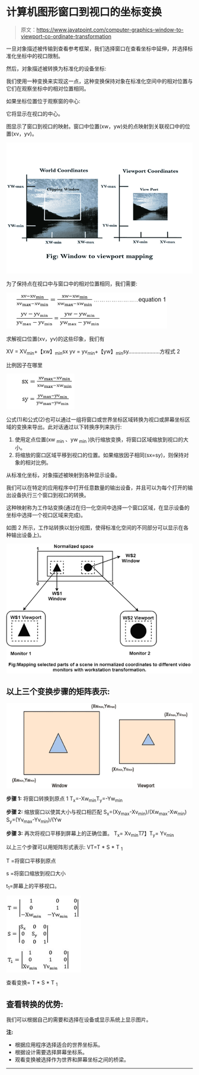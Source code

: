 # 计算机图形窗口到视口的坐标变换

> 原文：<https://www.javatpoint.com/computer-graphics-window-to-viewport-co-ordinate-transformation>

一旦对象描述被传输到查看参考框架，我们选择窗口在查看坐标中延伸，并选择标准化坐标中的视口限制。

然后，对象描述被转换为标准化的设备坐标:

我们使用一种变换来实现这一点，这种变换保持对象在标准化空间中的相对位置与它们在观察坐标中的相对位置相同。

如果坐标位置位于观察窗的中心:

它将显示在视口的中心。

图显示了窗口到视口的映射。窗口中位置(xw，yw)处的点映射到关联视口中的位置(xv，yv)。

![Computer Graphics Window to Viewport Co-ordinate Transformation](img/cf892c5aeb1e627076cec3883ad8bfef.png)

为了保持点在视口中与窗口中的相对位置相同，我们需要:

![Computer Graphics Window to Viewport Co-ordinate Transformation](img/85a9a086645cfde951194fa089a6a249.png)

求解视口位置(xv，yv)的这些印象，我们有

XV = XV<sub>min</sub>+【xw】<sub>min</sub>sx
yv = yv<sub>min</sub>+【yw】<sub>min</sub>sy…………………方程式 2

比例因子在哪里

![Computer Graphics Window to Viewport Co-ordinate Transformation](img/83aa5a12c9b335e78fab047bafdf028f.png)

公式(1)和公式(2)也可以通过一组将窗口或世界坐标区域转换为视口或屏幕坐标区域的变换来导出。此对话通过以下转换序列来执行:

1.  使用定点位置(xw <sub>min</sub> 、yw <sub>min</sub> )执行缩放变换，将窗口区域缩放到视口的大小。
2.  将缩放的窗口区域平移到视口的位置。如果缩放因子相同(sx=sy)，则保持对象的相对比例。

从标准化坐标，对象描述被映射到各种显示设备。

我们可以在特定的应用程序中打开任意数量的输出设备，并且可以为每个打开的输出设备执行三个窗口到视口的转换。

这种映射称为工作站变换(通过在归一化空间中选择一个窗口区域，在显示设备的坐标中选择一个视口区域来完成)。

如图 2 所示，工作站转换以划分视图，使得标准化空间的不同部分可以显示在各种输出设备上)。

![Computer Graphics Window to Viewport Co-ordinate Transformation](img/2e5048a08bfb9dde792e2fb962e1fa27.png)

## 以上三个变换步骤的矩阵表示:

![Computer Graphics Window to Viewport Co-ordinate Transformation](img/06433e6e7ec8b4c8299a82b2cc26d8e3.png)

**步骤 1:** 将窗口转换到原点 1
T<sub>x</sub>=-Xw<sub>min</sub>T<sub>y</sub>=-Yw<sub>min</sub>

**步骤 2:** 缩放窗口以使其大小与视口相匹配
S<sub>x</sub>=(Xy<sub>max</sub>-Xv<sub>min</sub>)/(Xw<sub>max</sub>-Xw<sub>min</sub>)
S<sub>y</sub>=(Yv<sub>max</sub>-Yv<sub>min</sub>)/(Yw

**步骤 3:** 再次将视口平移到屏幕上的正确位置。
T<sub>x</sub>= Xv<sub>min</sub>T7】T<sub>y</sub>= Yv<sub>min</sub>

以上三个步骤可以用矩阵形式表示:
VT=T * S * T <sub>1</sub>

T =将窗口平移到原点

s =将窗口缩放到视口大小

t<sub>1</sub>=屏幕上的平移视口。

![Computer Graphics Window to Viewport Co-ordinate Transformation](img/d452f666c68267c5b2f0d2e3ff55f7be.png)

查看变换= T * S * T <sub>1</sub>

## 查看转换的优势:

我们可以根据自己的需要和选择在设备或显示系统上显示图片。

**注:**

*   根据应用程序选择适合的世界坐标系。
*   根据设计需要选择屏幕坐标系。
*   观看变换被选择作为世界和屏幕坐标之间的桥梁。

* * *